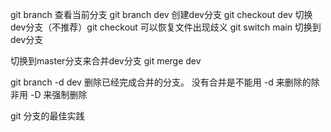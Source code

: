
git branch  查看当前分支
git branch dev 创建dev分支
git checkout dev 切换dev分支（不推荐）git checkout 可以恢复文件出现歧义
git switch main 切换到dev分支

切换到master分支来合并dev分支
git merge dev

git branch -d dev 删除已经完成合并的分支。
没有合并是不能用 -d 来删除的除非用 -D 来强制删除

git 分支的最佳实践